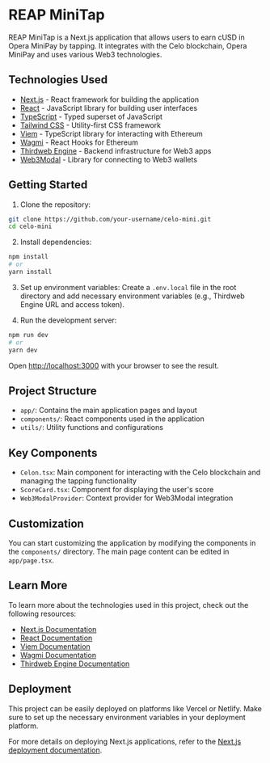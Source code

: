 # REAP MiniTap

REAP MiniTap is a Next.js application that allows users to earn cUSD in Opera MiniPay by tapping. It integrates with the Celo blockchain, Opera MiniPay and uses various Web3 technologies.

## Technologies Used

- [Next.js](https://nextjs.org/) - React framework for building the application
- [React](https://reactjs.org/) - JavaScript library for building user interfaces
- [TypeScript](https://www.typescriptlang.org/) - Typed superset of JavaScript
- [Tailwind CSS](https://tailwindcss.com/) - Utility-first CSS framework
- [Viem](https://viem.sh/) - TypeScript library for interacting with Ethereum
- [Wagmi](https://wagmi.sh/) - React Hooks for Ethereum
- [Thirdweb Engine](https://thirdweb.com/engine) - Backend infrastructure for Web3 apps
- [Web3Modal](https://web3modal.com/) - Library for connecting to Web3 wallets

## Getting Started

1. Clone the repository:

```bash
git clone https://github.com/your-username/celo-mini.git
cd celo-mini
```

2. Install dependencies:

```bash
npm install
# or
yarn install
```

3. Set up environment variables:
   Create a `.env.local` file in the root directory and add necessary environment variables (e.g., Thirdweb Engine URL and access token).

4. Run the development server:

```bash
npm run dev
# or
yarn dev
```

Open [http://localhost:3000](http://localhost:3000) with your browser to see the result.

## Project Structure

- `app/`: Contains the main application pages and layout
- `components/`: React components used in the application
- `utils/`: Utility functions and configurations

## Key Components

- `Celon.tsx`: Main component for interacting with the Celo blockchain and managing the tapping functionality
- `ScoreCard.tsx`: Component for displaying the user's score
- `Web3ModalProvider`: Context provider for Web3Modal integration

## Customization

You can start customizing the application by modifying the components in the `components/` directory. The main page content can be edited in `app/page.tsx`.

## Learn More

To learn more about the technologies used in this project, check out the following resources:

- [Next.js Documentation](https://nextjs.org/docs)
- [React Documentation](https://reactjs.org/docs)
- [Viem Documentation](https://viem.sh/)
- [Wagmi Documentation](https://wagmi.sh/)
- [Thirdweb Engine Documentation](https://portal.thirdweb.com/engine)

## Deployment

This project can be easily deployed on platforms like Vercel or Netlify. Make sure to set up the necessary environment variables in your deployment platform.

For more details on deploying Next.js applications, refer to the [Next.js deployment documentation](https://nextjs.org/docs/deployment).
